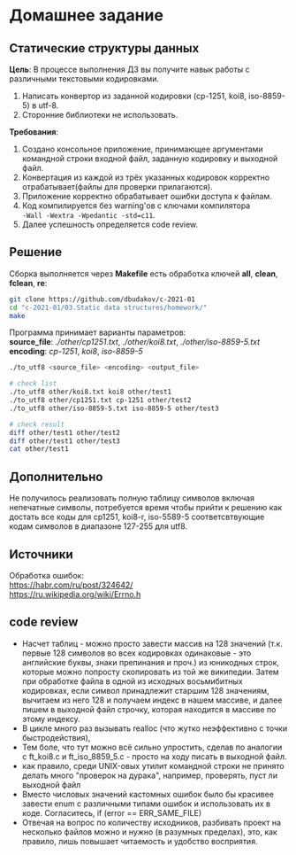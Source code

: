 # Домашнее задание

## Статические структуры данных

**Цель**: В процессе выполнения ДЗ вы получите навык работы с различными текстовыми кодировками.  

1. Написать конвертор из заданной кодировки (cp-1251, koi8, iso-8859-5) в utf-8.  
2. Сторонние библиотеки не использовать.  

**Требования**:

1. Создано консольное приложение, принимающее аргументами командной строки входной файл, заданную кодировку и выходной файл.  
2. Конвертация из каждой из трёх указанных кодировок корректно отрабатывает(файлы для проверки прилагаются).  
3. Приложение корректно обрабатывает ошибки доступа к файлам.  
4. Код компилируется без warning'ов с ключами компилятора  
`-Wall -Wextra -Wpedantic -std=c11`.  
5. Далее успешность определяется code review.  
  
## Решение

Сборка выполняется через **Makefile** есть обработка ключей **all**, **clean**, **fclean**, **re**:

```sh
git clone https://github.com/dbudakov/c-2021-01
cd "c-2021-01/03.Static data structures/homework/"
make 
```

Программа принимает варианты параметров:  
**source_file**: *./other/cp1251.txt*, *./other/koi8.txt*, *./other/iso-8859-5.txt*  
**encoding**: *cp-1251*, *koi8*, *iso-8859-5*  

```sh
./to_utf8 <source_file> <encoding> <output_file>

# check list
./to_utf8 other/koi8.txt koi8 other/test1
./to_utf8 other/cp1251.txt cp-1251 other/test2
./to_utf8 other/iso-8859-5.txt iso-8859-5 other/test3

# check result
diff other/test1 other/test2
diff other/test1 other/test3
cat other/test1
```

## Дополнительно

Не получилось реализовать полную таблицу символов включая непечатные cимволы, потребуется время чтобы прийти к решению как достать все коды для cp1251, koi8-r, iso-5589-5 соответсвтвующие кодам символов в диапазоне 127-255 для utf8.  

## Источники

Обработка ошибок:  
<https://habr.com/ru/post/324642/>  
<https://ru.wikipedia.org/wiki/Errno.h>  

## code review
- Насчет таблиц - можно просто завести массив на 128 значений (т.к. первые 128 символов во всех кодировках одинаковые - это английские буквы, знаки препинания и проч.) из юникодных строк, которые можно попросту скопировать из той же википедии. Затем при обработке файла в одной из исходных восьмибитных кодировках, если символ принадлежит старшим 128 значениям, вычитаем из него 128 и получаем индекс в нашем массиве, и далее пишем в выходной файл строчку, которая находится в массиве по этому индексу.
- В цикле много раз вызывать realloc (что жутко неэффективно с точки быстродействия),
- Тем боле, что тут можно всё сильно упростить, сделав по аналогии с ft_koi8.c и ft_iso_8859_5.c - просто на ходу писать в выходной файл.
- как правило, среди UNIX-овых утилит командной строки не принято делать много "проверок на дурака", например, проверять, пуст ли выходной файл
- Вместо числовых значений кастомных ошибок было бы красивее завести enum с различными типами ошибок и использовать их в коде. Согласитесь, if (error == ERR_SAME_FILE) 
 - Отвечая на вопрос по количеству исходников, разбивать проект на несколько файлов можно и нужно (в разумных пределах), это, как правило, лишь повышает читаемость и удобство восприятия.
